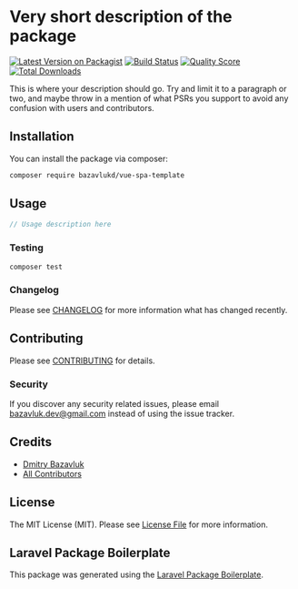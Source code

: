 # Very short description of the package

[![Latest Version on Packagist](https://img.shields.io/packagist/v/bazavlukd/vue-spa-template.svg?style=flat-square)](https://packagist.org/packages/bazavlukd/vue-spa-template)
[![Build Status](https://img.shields.io/travis/bazavlukd/vue-spa-template/master.svg?style=flat-square)](https://travis-ci.org/bazavlukd/vue-spa-template)
[![Quality Score](https://img.shields.io/scrutinizer/g/bazavlukd/vue-spa-template.svg?style=flat-square)](https://scrutinizer-ci.com/g/bazavlukd/vue-spa-template)
[![Total Downloads](https://img.shields.io/packagist/dt/bazavlukd/vue-spa-template.svg?style=flat-square)](https://packagist.org/packages/bazavlukd/vue-spa-template)

This is where your description should go. Try and limit it to a paragraph or two, and maybe throw in a mention of what PSRs you support to avoid any confusion with users and contributors.

## Installation

You can install the package via composer:

```bash
composer require bazavlukd/vue-spa-template
```

## Usage

``` php
// Usage description here
```

### Testing

``` bash
composer test
```

### Changelog

Please see [CHANGELOG](CHANGELOG.md) for more information what has changed recently.

## Contributing

Please see [CONTRIBUTING](CONTRIBUTING.md) for details.

### Security

If you discover any security related issues, please email bazavluk.dev@gmail.com instead of using the issue tracker.

## Credits

- [Dmitry Bazavluk](https://github.com/bazavlukd)
- [All Contributors](../../contributors)

## License

The MIT License (MIT). Please see [License File](LICENSE.md) for more information.

## Laravel Package Boilerplate

This package was generated using the [Laravel Package Boilerplate](https://laravelpackageboilerplate.com).